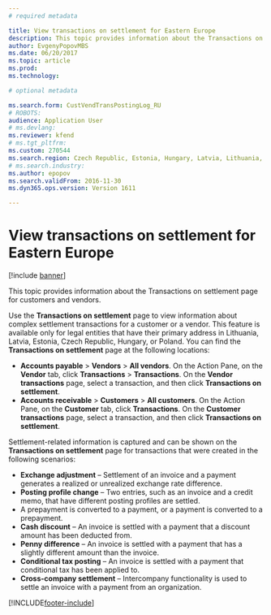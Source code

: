 ```yaml
---
# required metadata

title: View transactions on settlement for Eastern Europe
description: This topic provides information about the Transactions on settlement page for customers and vendors.
author: EvgenyPopovMBS
ms.date: 06/20/2017
ms.topic: article
ms.prod: 
ms.technology: 

# optional metadata

ms.search.form: CustVendTransPostingLog_RU
# ROBOTS: 
audience: Application User
# ms.devlang: 
ms.reviewer: kfend
# ms.tgt_pltfrm: 
ms.custom: 270544
ms.search.region: Czech Republic, Estonia, Hungary, Latvia, Lithuania, Poland
# ms.search.industry: 
ms.author: epopov
ms.search.validFrom: 2016-11-30
ms.dyn365.ops.version: Version 1611

---
```


# View transactions on settlement for Eastern Europe

[!include [banner](../includes/banner.md)]

This topic provides information about the Transactions on settlement page for customers and vendors.

Use the **Transactions on settlement** page to view information about complex settlement transactions for a customer or a vendor. This feature is available only for legal entities that have their primary address in Lithuania, Latvia, Estonia, Czech Republic, Hungary, or Poland. You can find the **Transactions on settlement** page at the following locations:

-   **Accounts payable** &gt; **Vendors** &gt; **All vendors**. On the Action Pane, on the **Vendor** tab, click **Transactions** &gt; **Transactions**. On the **Vendor transactions** page, select a transaction, and then click **Transactions on settlement**.
-   **Accounts receivable** &gt; **Customers** &gt; **All customers**. On the Action Pane, on the **Customer** tab, click **Transactions**. On the **Customer transactions** page, select a transaction, and then click **Transactions on settlement**.

Settlement-related information is captured and can be shown on the **Transactions on settlement** page for transactions that were created in the following scenarios:

-   **Exchange adjustment** – Settlement of an invoice and a payment generates a realized or unrealized exchange rate difference.
-   **Posting profile change** – Two entries, such as an invoice and a credit memo, that have different posting profiles are settled.
-   A prepayment is converted to a payment, or a payment is converted to a prepayment.
-   **Cash discount** – An invoice is settled with a payment that a discount amount has been deducted from.
-   **Penny difference** – An invoice is settled with a payment that has a slightly different amount than the invoice.
-   **Conditional tax posting** – An invoice is settled with a payment that conditional tax has been applied to.
-   **Cross-company settlement** – Intercompany functionality is used to settle an invoice with a payment from an organization.






[!INCLUDE[footer-include](../../includes/footer-banner.md)]
